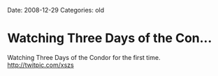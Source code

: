 Date: 2008-12-29
Categories: old

# Watching Three Days of the Con...

Watching Three Days of the Condor for the first time.  <a href="http://twitpic.com/xszs" rel="nofollow">http://twitpic.com/xszs</a>
